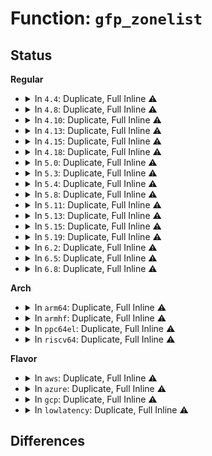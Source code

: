 # Function: <code>gfp_zonelist</code>

## Status
<b>Regular</b>
<ul>
<li>
<details>
<summary>In <code>4.4</code>: Duplicate, Full Inline ⚠️</summary>

**Collision:** Static Duplication

**Inline:** Full

**Transformation:** False

**Instances:**

```
In arch/x86/events/intel/pt.c (0)
Location: include/linux/gfp.h:385
Inline: True
```
```
In arch/x86/kernel/espfix_64.c (0)
Location: include/linux/gfp.h:385
Inline: True
```
```
In arch/x86/kernel/pci-dma.c (0)
Location: include/linux/gfp.h:385
Inline: True
```
```
In kernel/profile.c (0)
Location: include/linux/gfp.h:385
Inline: True
```
```
In kernel/trace/ring_buffer.c (0)
Location: include/linux/gfp.h:385
Inline: True
```
```
In kernel/trace/trace_uprobe.c (0)
Location: include/linux/gfp.h:385
Inline: True
```
```
In kernel/events/ring_buffer.c (0)
Location: include/linux/gfp.h:385
Inline: True
```
```
In mm/filemap.c (0)
Location: include/linux/gfp.h:385
Inline: True
```
```
In mm/page_alloc.c (0)
Location: include/linux/gfp.h:385
Inline: True
```
```
In mm/vmscan.c (0)
Location: include/linux/gfp.h:385
Inline: True
```
```
In mm/percpu.c (0)
Location: include/linux/gfp.h:385
Inline: True
```
```
In mm/vmalloc.c (0)
Location: include/linux/gfp.h:385
Inline: True
```
```
In mm/hugetlb.c (0)
Location: include/linux/gfp.h:385
Inline: True
```
```
In mm/mempolicy.c (0)
Location: include/linux/gfp.h:385
Inline: True
```
```
In mm/sparse-vmemmap.c (0)
Location: include/linux/gfp.h:385
Inline: True
```
```
In mm/slub.c (0)
Location: include/linux/gfp.h:385
Inline: True
```
```
In mm/migrate.c (0)
Location: include/linux/gfp.h:385
Inline: True
```
```
In mm/huge_memory.c (0)
Location: include/linux/gfp.h:385
Inline: True
```
```
In mm/memory-failure.c (0)
Location: include/linux/gfp.h:385
Inline: True
```
```
In fs/buffer.c (0)
Location: include/linux/gfp.h:385
Inline: True
```
```
In block/blk-mq.c (0)
Location: include/linux/gfp.h:385
Inline: True
```
```
In drivers/tty/sysrq.c (0)
Location: include/linux/gfp.h:385
Inline: True
```
```
In drivers/iommu/dmar.c (0)
Location: include/linux/gfp.h:385
Inline: True
```
```
In drivers/iommu/intel-iommu.c (0)
Location: include/linux/gfp.h:385
Inline: True
```
```
In drivers/iommu/intel_irq_remapping.c (0)
Location: include/linux/gfp.h:385
Inline: True
```
</details>
</li>
<li>
<details>
<summary>In <code>4.8</code>: Duplicate, Full Inline ⚠️</summary>

**Collision:** Static Duplication

**Inline:** Full

**Transformation:** False

**Instances:**

```
In arch/x86/events/intel/pt.c (0)
Location: include/linux/gfp.h:395
Inline: True
```
```
In arch/x86/kernel/espfix_64.c (0)
Location: include/linux/gfp.h:395
Inline: True
```
```
In arch/x86/kernel/pci-dma.c (ffffffff81034051)
Location: include/linux/gfp.h:395
Inline: True
Inline callers:
  - arch/x86/kernel/pci-dma.c:dma_generic_alloc_coherent
```
```
In kernel/fork.c (0)
Location: include/linux/gfp.h:395
Inline: True
```
```
In kernel/profile.c (0)
Location: include/linux/gfp.h:395
Inline: True
```
```
In kernel/trace/ring_buffer.c (0)
Location: include/linux/gfp.h:395
Inline: True
```
```
In kernel/trace/trace.c (0)
Location: include/linux/gfp.h:395
Inline: True
```
```
In kernel/trace/trace_uprobe.c (0)
Location: include/linux/gfp.h:395
Inline: True
```
```
In kernel/events/ring_buffer.c (0)
Location: include/linux/gfp.h:395
Inline: True
```
```
In mm/filemap.c (0)
Location: include/linux/gfp.h:395
Inline: True
```
```
In mm/page_alloc.c (ffffffff811ab3d4)
Location: include/linux/gfp.h:395
Inline: True
Inline callers:
  - mm/page_alloc.c:__alloc_page_frag
  - mm/page_alloc.c:__alloc_pages_slowpath
```
```
In mm/vmscan.c (0)
Location: include/linux/gfp.h:395
Inline: True
```
```
In mm/percpu.c (0)
Location: include/linux/gfp.h:395
Inline: True
```
```
In mm/vmalloc.c (ffffffff811ec2cd)
Location: include/linux/gfp.h:395
Inline: True
```
```
In mm/hugetlb.c (ffffffff811f906f)
Location: include/linux/gfp.h:395
Inline: True
Inline callers:
  - mm/hugetlb.c:__alloc_buddy_huge_page
```
```
In mm/mempolicy.c (ffffffff811fe4b6)
Location: include/linux/gfp.h:395
Inline: True
Inline callers:
  - mm/mempolicy.c:alloc_page_interleave
  - mm/mempolicy.c:huge_zonelist
  - mm/mempolicy.c:policy_zonelist
```
```
In mm/sparse-vmemmap.c (0)
Location: include/linux/gfp.h:395
Inline: True
```
```
In mm/slub.c (ffffffff81206aaf)
Location: include/linux/gfp.h:395
Inline: True
Inline callers:
  - mm/slub.c:kmalloc_large_node
  - mm/slub.c:new_slab
  - mm/slub.c:new_slab
```
```
In mm/memory_hotplug.c (0)
Location: include/linux/gfp.h:395
Inline: True
```
```
In mm/migrate.c (0)
Location: include/linux/gfp.h:395
Inline: True
```
```
In mm/khugepaged.c (ffffffff812194e5)
Location: include/linux/gfp.h:395
Inline: True
Inline callers:
  - mm/khugepaged.c:khugepaged_alloc_page
```
```
In mm/memory-failure.c (0)
Location: include/linux/gfp.h:395
Inline: True
```
```
In fs/buffer.c (0)
Location: include/linux/gfp.h:395
Inline: True
```
```
In block/blk-mq.c (0)
Location: include/linux/gfp.h:395
Inline: True
```
```
In drivers/tty/sysrq.c (0)
Location: include/linux/gfp.h:395
Inline: True
```
```
In drivers/iommu/dmar.c (0)
Location: include/linux/gfp.h:395
Inline: True
```
```
In drivers/iommu/intel-iommu.c (0)
Location: include/linux/gfp.h:395
Inline: True
```
```
In drivers/iommu/intel_irq_remapping.c (0)
Location: include/linux/gfp.h:395
Inline: True
```
</details>
</li>
<li>
<details>
<summary>In <code>4.10</code>: Duplicate, Full Inline ⚠️</summary>

**Collision:** Static Duplication

**Inline:** Full

**Transformation:** False

**Instances:**

```
In arch/x86/events/intel/pt.c (0)
Location: include/linux/gfp.h:388
Inline: True
```
```
In arch/x86/kernel/espfix_64.c (0)
Location: include/linux/gfp.h:388
Inline: True
```
```
In arch/x86/kernel/pci-dma.c (ffffffff81033c81)
Location: include/linux/gfp.h:388
Inline: True
Inline callers:
  - arch/x86/kernel/pci-dma.c:dma_generic_alloc_coherent
```
```
In kernel/profile.c (0)
Location: include/linux/gfp.h:388
Inline: True
```
```
In kernel/trace/ring_buffer.c (0)
Location: include/linux/gfp.h:388
Inline: True
```
```
In kernel/trace/trace.c (0)
Location: include/linux/gfp.h:388
Inline: True
```
```
In kernel/trace/trace_uprobe.c (0)
Location: include/linux/gfp.h:388
Inline: True
```
```
In kernel/events/ring_buffer.c (0)
Location: include/linux/gfp.h:388
Inline: True
```
```
In mm/filemap.c (0)
Location: include/linux/gfp.h:388
Inline: True
```
```
In mm/page_alloc.c (ffffffff811bb9ae)
Location: include/linux/gfp.h:388
Inline: True
Inline callers:
  - mm/page_alloc.c:page_frag_alloc
  - mm/page_alloc.c:__alloc_pages_slowpath
```
```
In mm/vmscan.c (0)
Location: include/linux/gfp.h:388
Inline: True
```
```
In mm/percpu.c (0)
Location: include/linux/gfp.h:388
Inline: True
```
```
In mm/vmalloc.c (ffffffff811fd56d)
Location: include/linux/gfp.h:388
Inline: True
Inline callers:
  - mm/vmalloc.c:__vmalloc_node_range
```
```
In mm/hugetlb.c (ffffffff81209c5f)
Location: include/linux/gfp.h:388
Inline: True
Inline callers:
  - mm/hugetlb.c:__alloc_buddy_huge_page
```
```
In mm/mempolicy.c (ffffffff8120f156)
Location: include/linux/gfp.h:388
Inline: True
Inline callers:
  - mm/mempolicy.c:alloc_page_interleave
  - mm/mempolicy.c:huge_zonelist
  - mm/mempolicy.c:policy_zonelist
```
```
In mm/sparse-vmemmap.c (0)
Location: include/linux/gfp.h:388
Inline: True
```
```
In mm/slub.c (ffffffff8121887f)
Location: include/linux/gfp.h:388
Inline: True
Inline callers:
  - mm/slub.c:kmalloc_large_node
  - mm/slub.c:new_slab
  - mm/slub.c:new_slab
```
```
In mm/memory_hotplug.c (0)
Location: include/linux/gfp.h:388
Inline: True
```
```
In mm/migrate.c (0)
Location: include/linux/gfp.h:388
Inline: True
```
```
In mm/khugepaged.c (ffffffff8122ba65)
Location: include/linux/gfp.h:388
Inline: True
Inline callers:
  - mm/khugepaged.c:khugepaged_alloc_page
```
```
In mm/memory-failure.c (0)
Location: include/linux/gfp.h:388
Inline: True
```
```
In fs/buffer.c (0)
Location: include/linux/gfp.h:388
Inline: True
```
```
In block/blk-mq.c (0)
Location: include/linux/gfp.h:388
Inline: True
```
```
In drivers/tty/sysrq.c (0)
Location: include/linux/gfp.h:388
Inline: True
```
```
In drivers/iommu/dmar.c (0)
Location: include/linux/gfp.h:388
Inline: True
```
```
In drivers/iommu/intel-iommu.c (0)
Location: include/linux/gfp.h:388
Inline: True
```
```
In drivers/iommu/intel_irq_remapping.c (0)
Location: include/linux/gfp.h:388
Inline: True
```
</details>
</li>
<li>
<details>
<summary>In <code>4.13</code>: Duplicate, Full Inline ⚠️</summary>

**Collision:** Static Duplication

**Inline:** Full

**Transformation:** False

**Instances:**

```
In mm/page_alloc.c (ffffffff811c39ea)
Location: include/linux/gfp.h:434
Inline: True
Inline callers:
  - mm/page_alloc.c:__alloc_pages_nodemask
  - mm/page_alloc.c:__alloc_pages_slowpath
```
```
In mm/vmscan.c (0)
Location: include/linux/gfp.h:434
Inline: True
```
```
In mm/hugetlb.c (ffffffff81214416)
Location: include/linux/gfp.h:434
Inline: True
Inline callers:
  - mm/hugetlb.c:dequeue_huge_page_nodemask
```
```
In mm/mempolicy.c (0)
Location: include/linux/gfp.h:434
Inline: True
```
```
In mm/slub.c (ffffffff812279be)
Location: include/linux/gfp.h:434
Inline: True
Inline callers:
  - mm/slub.c:___slab_alloc
```
```
In fs/buffer.c (0)
Location: include/linux/gfp.h:434
Inline: True
```
```
In drivers/tty/sysrq.c (0)
Location: include/linux/gfp.h:434
Inline: True
```
</details>
</li>
<li>
<details>
<summary>In <code>4.15</code>: Duplicate, Full Inline ⚠️</summary>

**Collision:** Static Duplication

**Inline:** Full

**Transformation:** False

**Instances:**

```
In mm/page_alloc.c (ffffffff811d8785)
Location: include/linux/gfp.h:419
Inline: True
Inline callers:
  - mm/page_alloc.c:__alloc_pages_nodemask
  - mm/page_alloc.c:__alloc_pages_slowpath
```
```
In mm/vmscan.c (0)
Location: include/linux/gfp.h:419
Inline: True
```
```
In mm/hugetlb.c (ffffffff8122efd6)
Location: include/linux/gfp.h:419
Inline: True
Inline callers:
  - mm/hugetlb.c:dequeue_huge_page_nodemask
```
```
In mm/mempolicy.c (0)
Location: include/linux/gfp.h:419
Inline: True
```
```
In mm/slub.c (ffffffff81243b11)
Location: include/linux/gfp.h:419
Inline: True
Inline callers:
  - mm/slub.c:___slab_alloc
```
```
In drivers/tty/sysrq.c (0)
Location: include/linux/gfp.h:419
Inline: True
```
</details>
</li>
<li>
<details>
<summary>In <code>4.18</code>: Duplicate, Full Inline ⚠️</summary>

**Collision:** Static Duplication

**Inline:** Full

**Transformation:** False

**Instances:**

```
In mm/page_alloc.c (ffffffff811f9965)
Location: include/linux/gfp.h:419
Inline: True
Inline callers:
  - mm/page_alloc.c:__alloc_pages_nodemask
```
```
In mm/vmscan.c (0)
Location: include/linux/gfp.h:419
Inline: True
```
```
In mm/hugetlb.c (ffffffff8125252c)
Location: include/linux/gfp.h:419
Inline: True
Inline callers:
  - mm/hugetlb.c:alloc_fresh_huge_page
  - mm/hugetlb.c:dequeue_huge_page_nodemask
```
```
In mm/mempolicy.c (0)
Location: include/linux/gfp.h:419
Inline: True
```
```
In mm/slub.c (ffffffff81266381)
Location: include/linux/gfp.h:419
Inline: True
Inline callers:
  - mm/slub.c:___slab_alloc
```
```
In drivers/tty/sysrq.c (0)
Location: include/linux/gfp.h:419
Inline: True
```
</details>
</li>
<li>
<details>
<summary>In <code>5.0</code>: Duplicate, Full Inline ⚠️</summary>

**Collision:** Static Duplication

**Inline:** Full

**Transformation:** False

**Instances:**

```
In mm/page_alloc.c (ffffffff8120bfb7)
Location: include/linux/gfp.h:436
Inline: True
Inline callers:
  - mm/page_alloc.c:__alloc_pages_nodemask
```
```
In mm/vmscan.c (0)
Location: include/linux/gfp.h:436
Inline: True
```
```
In mm/hugetlb.c (ffffffff8126678c)
Location: include/linux/gfp.h:436
Inline: True
Inline callers:
  - mm/hugetlb.c:alloc_fresh_huge_page
  - mm/hugetlb.c:dequeue_huge_page_nodemask
```
```
In mm/mempolicy.c (0)
Location: include/linux/gfp.h:436
Inline: True
```
```
In mm/slub.c (ffffffff8127b0bc)
Location: include/linux/gfp.h:436
Inline: True
Inline callers:
  - mm/slub.c:___slab_alloc
```
```
In drivers/tty/sysrq.c (0)
Location: include/linux/gfp.h:436
Inline: True
```
</details>
</li>
<li>
<details>
<summary>In <code>5.3</code>: Duplicate, Full Inline ⚠️</summary>

**Collision:** Static Duplication

**Inline:** Full

**Transformation:** False

**Instances:**

```
In mm/vmscan.c (0)
Location: include/linux/gfp.h:436
Inline: True
```
```
In mm/page_alloc.c (ffffffff812721d9)
Location: include/linux/gfp.h:436
Inline: True
Inline callers:
  - mm/page_alloc.c:__alloc_pages_nodemask
```
```
In mm/hugetlb.c (ffffffff81281a70)
Location: include/linux/gfp.h:436
Inline: True
Inline callers:
  - mm/hugetlb.c:alloc_fresh_huge_page
  - mm/hugetlb.c:dequeue_huge_page_nodemask
```
```
In mm/mempolicy.c (0)
Location: include/linux/gfp.h:436
Inline: True
```
```
In mm/slub.c (ffffffff81296aff)
Location: include/linux/gfp.h:436
Inline: True
Inline callers:
  - mm/slub.c:___slab_alloc
```
```
In drivers/tty/sysrq.c (0)
Location: include/linux/gfp.h:436
Inline: True
```
</details>
</li>
<li>
<details>
<summary>In <code>5.4</code>: Duplicate, Full Inline ⚠️</summary>

**Collision:** Static Duplication

**Inline:** Full

**Transformation:** False

**Instances:**

```
In mm/vmscan.c (0)
Location: include/linux/gfp.h:459
Inline: True
```
```
In mm/page_alloc.c (ffffffff81281039)
Location: include/linux/gfp.h:459
Inline: True
Inline callers:
  - mm/page_alloc.c:__alloc_pages_nodemask
```
```
In mm/hugetlb.c (ffffffff81291483)
Location: include/linux/gfp.h:459
Inline: True
Inline callers:
  - mm/hugetlb.c:alloc_fresh_huge_page
  - mm/hugetlb.c:dequeue_huge_page_nodemask
```
```
In mm/mempolicy.c (0)
Location: include/linux/gfp.h:459
Inline: True
```
```
In mm/slub.c (ffffffff812a68c2)
Location: include/linux/gfp.h:459
Inline: True
Inline callers:
  - mm/slub.c:___slab_alloc
```
```
In drivers/tty/sysrq.c (0)
Location: include/linux/gfp.h:459
Inline: True
```
</details>
</li>
<li>
<details>
<summary>In <code>5.8</code>: Duplicate, Full Inline ⚠️</summary>

**Collision:** Static Duplication

**Inline:** Full

**Transformation:** False

**Instances:**

```
In mm/vmscan.c (0)
Location: include/linux/gfp.h:466
Inline: True
```
```
In mm/page_alloc.c (ffffffff812b4145)
Location: include/linux/gfp.h:466
Inline: True
Inline callers:
  - mm/page_alloc.c:alloc_contig_pages
  - mm/page_alloc.c:__alloc_pages_nodemask
```
```
In mm/hugetlb.c (ffffffff812c35b5)
Location: include/linux/gfp.h:466
Inline: True
Inline callers:
  - mm/hugetlb.c:dequeue_huge_page_nodemask
```
```
In mm/mempolicy.c (0)
Location: include/linux/gfp.h:466
Inline: True
```
```
In mm/slub.c (ffffffff812daff5)
Location: include/linux/gfp.h:466
Inline: True
Inline callers:
  - mm/slub.c:get_any_partial
```
```
In drivers/tty/sysrq.c (0)
Location: include/linux/gfp.h:466
Inline: True
```
</details>
</li>
<li>
<details>
<summary>In <code>5.11</code>: Duplicate, Full Inline ⚠️</summary>

**Collision:** Static Duplication

**Inline:** Full

**Transformation:** False

**Instances:**

```
In mm/vmscan.c (0)
Location: include/linux/gfp.h:468
Inline: True
```
```
In mm/page_alloc.c (ffffffff812bfbc5)
Location: include/linux/gfp.h:468
Inline: True
Inline callers:
  - mm/page_alloc.c:alloc_contig_pages
  - mm/page_alloc.c:__alloc_pages_nodemask
```
```
In mm/hugetlb.c (ffffffff812cf535)
Location: include/linux/gfp.h:468
Inline: True
Inline callers:
  - mm/hugetlb.c:dequeue_huge_page_nodemask
```
```
In mm/mempolicy.c (0)
Location: include/linux/gfp.h:468
Inline: True
```
```
In mm/slub.c (ffffffff812e78e5)
Location: include/linux/gfp.h:468
Inline: True
Inline callers:
  - mm/slub.c:get_any_partial
```
```
In drivers/tty/sysrq.c (0)
Location: include/linux/gfp.h:468
Inline: True
```
</details>
</li>
<li>
<details>
<summary>In <code>5.13</code>: Duplicate, Full Inline ⚠️</summary>

**Collision:** Static Duplication

**Inline:** Full

**Transformation:** False

**Instances:**

```
In mm/vmscan.c (0)
Location: include/linux/gfp.h:482
Inline: True
```
```
In mm/page_alloc.c (ffffffff812c5325)
Location: include/linux/gfp.h:482
Inline: True
Inline callers:
  - mm/page_alloc.c:alloc_contig_pages
  - mm/page_alloc.c:__alloc_pages
  - mm/page_alloc.c:__alloc_pages_bulk
```
```
In mm/hugetlb.c (ffffffff812d6715)
Location: include/linux/gfp.h:482
Inline: True
Inline callers:
  - mm/hugetlb.c:dequeue_huge_page_nodemask
```
```
In mm/mempolicy.c (0)
Location: include/linux/gfp.h:482
Inline: True
```
```
In mm/slub.c (ffffffff812ef055)
Location: include/linux/gfp.h:482
Inline: True
Inline callers:
  - mm/slub.c:get_any_partial
```
```
In drivers/tty/sysrq.c (0)
Location: include/linux/gfp.h:482
Inline: True
```
</details>
</li>
<li>
<details>
<summary>In <code>5.15</code>: Duplicate, Full Inline ⚠️</summary>

**Collision:** Static Duplication

**Inline:** Full

**Transformation:** False

**Instances:**

```
In mm/vmscan.c (0)
Location: include/linux/gfp.h:494
Inline: True
```
```
In mm/page_alloc.c (ffffffff81309885)
Location: include/linux/gfp.h:494
Inline: True
Inline callers:
  - mm/page_alloc.c:alloc_contig_pages
  - mm/page_alloc.c:__alloc_pages
  - mm/page_alloc.c:__alloc_pages_bulk
```
```
In mm/hugetlb.c (ffffffff8131c4a5)
Location: include/linux/gfp.h:494
Inline: True
Inline callers:
  - mm/hugetlb.c:dequeue_huge_page_nodemask
```
```
In mm/mempolicy.c (0)
Location: include/linux/gfp.h:494
Inline: True
```
```
In mm/slub.c (ffffffff81337365)
Location: include/linux/gfp.h:494
Inline: True
Inline callers:
  - mm/slub.c:get_any_partial
```
```
In drivers/tty/sysrq.c (0)
Location: include/linux/gfp.h:494
Inline: True
```
</details>
</li>
<li>
<details>
<summary>In <code>5.19</code>: Duplicate, Full Inline ⚠️</summary>

**Collision:** Static Duplication

**Inline:** Full

**Transformation:** False

**Instances:**

```
In mm/vmscan.c (0)
Location: include/linux/gfp.h:511
Inline: True
```
```
In mm/page_alloc.c (ffffffff813720e5)
Location: include/linux/gfp.h:511
Inline: True
Inline callers:
  - mm/page_alloc.c:alloc_contig_pages
  - mm/page_alloc.c:__alloc_pages
  - mm/page_alloc.c:__alloc_pages_bulk
```
```
In mm/hugetlb.c (ffffffff81387625)
Location: include/linux/gfp.h:511
Inline: True
Inline callers:
  - mm/hugetlb.c:dequeue_huge_page_nodemask
```
```
In mm/mempolicy.c (0)
Location: include/linux/gfp.h:511
Inline: True
```
```
In mm/slub.c (ffffffff813a8c65)
Location: include/linux/gfp.h:511
Inline: True
Inline callers:
  - mm/slub.c:get_any_partial
```
```
In drivers/tty/sysrq.c (0)
Location: include/linux/gfp.h:511
Inline: True
```
</details>
</li>
<li>
<details>
<summary>In <code>6.2</code>: Duplicate, Full Inline ⚠️</summary>

**Collision:** Static Duplication

**Inline:** Full

**Transformation:** False

**Instances:**

```
In mm/vmscan.c (0)
Location: include/linux/gfp.h:147
Inline: True
```
```
In mm/page_alloc.c (ffffffff813ef915)
Location: include/linux/gfp.h:147
Inline: True
Inline callers:
  - mm/page_alloc.c:alloc_contig_pages
  - mm/page_alloc.c:__alloc_pages
  - mm/page_alloc.c:__alloc_pages_bulk
```
```
In mm/hugetlb.c (ffffffff81405a55)
Location: include/linux/gfp.h:147
Inline: True
Inline callers:
  - mm/hugetlb.c:dequeue_huge_page_nodemask
```
```
In mm/mempolicy.c (0)
Location: include/linux/gfp.h:147
Inline: True
```
```
In mm/slub.c (ffffffff81429d35)
Location: include/linux/gfp.h:147
Inline: True
Inline callers:
  - mm/slub.c:get_any_partial
```
```
In drivers/tty/sysrq.c (0)
Location: include/linux/gfp.h:147
Inline: True
```
</details>
</li>
<li>
<details>
<summary>In <code>6.5</code>: Duplicate, Full Inline ⚠️</summary>

**Collision:** Static Duplication

**Inline:** Full

**Transformation:** False

**Instances:**

```
In mm/vmscan.c (0)
Location: include/linux/gfp.h:147
Inline: True
```
```
In mm/page_alloc.c (ffffffff81423485)
Location: include/linux/gfp.h:147
Inline: True
Inline callers:
  - mm/page_alloc.c:alloc_contig_pages
  - mm/page_alloc.c:__alloc_pages
  - mm/page_alloc.c:__alloc_pages_bulk
```
```
In mm/hugetlb.c (ffffffff81438f95)
Location: include/linux/gfp.h:147
Inline: True
Inline callers:
  - mm/hugetlb.c:dequeue_hugetlb_folio_nodemask
```
```
In mm/mempolicy.c (0)
Location: include/linux/gfp.h:147
Inline: True
```
```
In mm/slub.c (ffffffff8145f115)
Location: include/linux/gfp.h:147
Inline: True
Inline callers:
  - mm/slub.c:get_any_partial
```
```
In drivers/tty/sysrq.c (0)
Location: include/linux/gfp.h:147
Inline: True
```
</details>
</li>
<li>
<details>
<summary>In <code>6.8</code>: Duplicate, Full Inline ⚠️</summary>

**Collision:** Static Duplication

**Inline:** Full

**Transformation:** False

**Instances:**

```
In mm/vmscan.c (0)
Location: include/linux/gfp.h:148
Inline: True
```
```
In mm/page_alloc.c (ffffffff814503b5)
Location: include/linux/gfp.h:148
Inline: True
Inline callers:
  - mm/page_alloc.c:alloc_contig_pages
  - mm/page_alloc.c:__alloc_pages
  - mm/page_alloc.c:__alloc_pages_bulk
```
```
In mm/slub.c (ffffffff8145a283)
Location: include/linux/gfp.h:148
Inline: True
Inline callers:
  - mm/slub.c:get_any_partial
```
```
In mm/hugetlb.c (ffffffff81472ac5)
Location: include/linux/gfp.h:148
Inline: True
Inline callers:
  - mm/hugetlb.c:dequeue_hugetlb_folio_nodemask
```
```
In mm/mempolicy.c (0)
Location: include/linux/gfp.h:148
Inline: True
```
```
In drivers/tty/sysrq.c (0)
Location: include/linux/gfp.h:148
Inline: True
```
</details>
</li>
</ul>
<b>Arch</b>
<ul>
<li>
<details>
<summary>In <code>arm64</code>: Duplicate, Full Inline ⚠️</summary>

**Collision:** Static Duplication

**Inline:** Full

**Transformation:** False

**Instances:**

```
In mm/page_alloc.c (ffff800010318cf4)
Location: include/linux/gfp.h:459
Inline: True
Inline callers:
  - mm/page_alloc.c:__alloc_pages_nodemask
```
```
In mm/hugetlb.c (ffff80001032e5ec)
Location: include/linux/gfp.h:459
Inline: True
Inline callers:
  - mm/hugetlb.c:alloc_gigantic_page
  - mm/hugetlb.c:dequeue_huge_page_nodemask
```
```
In mm/mempolicy.c (0)
Location: include/linux/gfp.h:459
Inline: True
```
```
In mm/slub.c (ffff800010347bcc)
Location: include/linux/gfp.h:459
Inline: True
Inline callers:
  - mm/slub.c:___slab_alloc
```
```
In drivers/tty/sysrq.c (0)
Location: include/linux/gfp.h:459
Inline: True
```
</details>
</li>
<li>
<details>
<summary>In <code>armhf</code>: Duplicate, Full Inline ⚠️</summary>

**Collision:** Static Duplication

**Inline:** Full

**Transformation:** False

**Instances:**

```
In mm/vmscan.c (0)
Location: include/linux/gfp.h:459
Inline: True
```
```
In mm/page_alloc.c (0)
Location: include/linux/gfp.h:459
Inline: True
```
```
In drivers/tty/sysrq.c (0)
Location: include/linux/gfp.h:459
Inline: True
```
</details>
</li>
<li>
<details>
<summary>In <code>ppc64el</code>: Duplicate, Full Inline ⚠️</summary>

**Collision:** Static Duplication

**Inline:** Full

**Transformation:** False

**Instances:**

```
In mm/page_alloc.c (c0000000003eb678)
Location: include/linux/gfp.h:459
Inline: True
Inline callers:
  - mm/page_alloc.c:__alloc_pages_nodemask
```
```
In mm/hugetlb.c (c000000000407610)
Location: include/linux/gfp.h:459
Inline: True
Inline callers:
  - mm/hugetlb.c:alloc_fresh_huge_page
  - mm/hugetlb.c:dequeue_huge_page_nodemask
```
```
In mm/mempolicy.c (0)
Location: include/linux/gfp.h:459
Inline: True
```
```
In mm/slub.c (c000000000425ed4)
Location: include/linux/gfp.h:459
Inline: True
Inline callers:
  - mm/slub.c:___slab_alloc
```
```
In drivers/tty/sysrq.c (0)
Location: include/linux/gfp.h:459
Inline: True
```
</details>
</li>
<li>
<details>
<summary>In <code>riscv64</code>: Duplicate, Full Inline ⚠️</summary>

**Collision:** Static Duplication

**Inline:** Full

**Transformation:** False

**Instances:**

```
In mm/page_alloc.c (0)
Location: include/linux/gfp.h:459
Inline: True
```
```
In mm/hugetlb.c (0)
Location: include/linux/gfp.h:459
Inline: True
```
```
In drivers/tty/sysrq.c (0)
Location: include/linux/gfp.h:459
Inline: True
```
</details>
</li>
</ul>
<b>Flavor</b>
<ul>
<li>
<details>
<summary>In <code>aws</code>: Duplicate, Full Inline ⚠️</summary>

**Collision:** Static Duplication

**Inline:** Full

**Transformation:** False

**Instances:**

```
In mm/vmscan.c (0)
Location: include/linux/gfp.h:459
Inline: True
```
```
In mm/page_alloc.c (ffffffff81279689)
Location: include/linux/gfp.h:459
Inline: True
Inline callers:
  - mm/page_alloc.c:__alloc_pages_nodemask
```
```
In mm/hugetlb.c (ffffffff81289a63)
Location: include/linux/gfp.h:459
Inline: True
Inline callers:
  - mm/hugetlb.c:alloc_fresh_huge_page
  - mm/hugetlb.c:dequeue_huge_page_nodemask
```
```
In mm/mempolicy.c (0)
Location: include/linux/gfp.h:459
Inline: True
```
```
In mm/slub.c (ffffffff8129eea2)
Location: include/linux/gfp.h:459
Inline: True
Inline callers:
  - mm/slub.c:___slab_alloc
```
```
In drivers/tty/sysrq.c (0)
Location: include/linux/gfp.h:459
Inline: True
```
</details>
</li>
<li>
<details>
<summary>In <code>azure</code>: Duplicate, Full Inline ⚠️</summary>

**Collision:** Static Duplication

**Inline:** Full

**Transformation:** False

**Instances:**

```
In mm/vmscan.c (0)
Location: include/linux/gfp.h:459
Inline: True
```
```
In mm/page_alloc.c (ffffffff8126b579)
Location: include/linux/gfp.h:459
Inline: True
Inline callers:
  - mm/page_alloc.c:__alloc_pages_nodemask
```
```
In mm/hugetlb.c (ffffffff8127b893)
Location: include/linux/gfp.h:459
Inline: True
Inline callers:
  - mm/hugetlb.c:alloc_fresh_huge_page
  - mm/hugetlb.c:dequeue_huge_page_nodemask
```
```
In mm/mempolicy.c (0)
Location: include/linux/gfp.h:459
Inline: True
```
```
In mm/slub.c (ffffffff812909e2)
Location: include/linux/gfp.h:459
Inline: True
Inline callers:
  - mm/slub.c:___slab_alloc
```
```
In drivers/tty/sysrq.c (0)
Location: include/linux/gfp.h:459
Inline: True
```
</details>
</li>
<li>
<details>
<summary>In <code>gcp</code>: Duplicate, Full Inline ⚠️</summary>

**Collision:** Static Duplication

**Inline:** Full

**Transformation:** False

**Instances:**

```
In mm/vmscan.c (0)
Location: include/linux/gfp.h:459
Inline: True
```
```
In mm/page_alloc.c (ffffffff81277429)
Location: include/linux/gfp.h:459
Inline: True
Inline callers:
  - mm/page_alloc.c:__alloc_pages_nodemask
```
```
In mm/hugetlb.c (ffffffff81287873)
Location: include/linux/gfp.h:459
Inline: True
Inline callers:
  - mm/hugetlb.c:alloc_fresh_huge_page
  - mm/hugetlb.c:dequeue_huge_page_nodemask
```
```
In mm/mempolicy.c (0)
Location: include/linux/gfp.h:459
Inline: True
```
```
In mm/slub.c (ffffffff8129ccb2)
Location: include/linux/gfp.h:459
Inline: True
Inline callers:
  - mm/slub.c:___slab_alloc
```
```
In drivers/tty/sysrq.c (0)
Location: include/linux/gfp.h:459
Inline: True
```
</details>
</li>
<li>
<details>
<summary>In <code>lowlatency</code>: Duplicate, Full Inline ⚠️</summary>

**Collision:** Static Duplication

**Inline:** Full

**Transformation:** False

**Instances:**

```
In mm/vmscan.c (0)
Location: include/linux/gfp.h:459
Inline: True
```
```
In mm/page_alloc.c (ffffffff81287019)
Location: include/linux/gfp.h:459
Inline: True
Inline callers:
  - mm/page_alloc.c:__alloc_pages_nodemask
```
```
In mm/hugetlb.c (ffffffff81297e14)
Location: include/linux/gfp.h:459
Inline: True
Inline callers:
  - mm/hugetlb.c:alloc_fresh_huge_page
  - mm/hugetlb.c:dequeue_huge_page_nodemask
```
```
In mm/mempolicy.c (0)
Location: include/linux/gfp.h:459
Inline: True
```
```
In mm/slub.c (ffffffff812acd19)
Location: include/linux/gfp.h:459
Inline: True
Inline callers:
  - mm/slub.c:___slab_alloc
```
```
In drivers/tty/sysrq.c (0)
Location: include/linux/gfp.h:459
Inline: True
```
</details>
</li>
</ul>

## Differences
